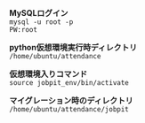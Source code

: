 
**MySQLログイン**
<br>``` mysql -u root -p ```
<br>```PW:root ```

**python仮想環境実行時ディレクトリ**
<br>```/home/ubuntu/attendance```

**仮想環境入りコマンド**
<br>```source jobpit_env/bin/activate```

**マイグレーション時のディレクトリ**
<br>```/home/ubuntu/attendance/jobpit```

